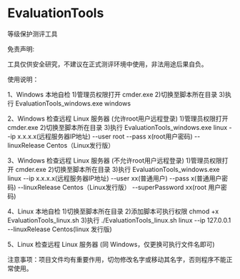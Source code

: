 # EvaluationTools
等级保护测评工具

免责声明: 

工具仅供安全研究，不建议在正式测评环境中使用，非法用途后果自负。

使用说明：

1、Windows 本地自检
	1)管理员权限打开 cmder.exe
	2)切换至脚本所在目录
	3)执行 EvaluationTools_windows.exe windows

2、Windows 检查远程 Linux 服务器 (允许root用户远程登录)
	1)管理员权限打开 cmder.exe
	2)切换至脚本所在目录
	3)执行 
	EvaluationTools_windows.exe linux --ip x.x.x.x(远程服务器IP地址) --user root --pass x(root用户密码) --linuxRelease Centos（Linux发行版）

3、Windows 检查远程 Linux 服务器 (不允许root用户远程登录)
	1)管理员权限打开 cmder.exe
	2)切换至脚本所在目录
	3)执行
	EvaluationTools_windows.exe linux --ip x.x.x.x(远程服务器IP地址) --user xx(普通用户) --pass x(普通用户密码) --linuxRelease Centos（Linux发行版） --superPassword xx(root 用户密码)

4、Linux 本地自检
	1)切换至脚本所在目录
	2)添加脚本可执行权限 chmod +x EvaluationTools_linux.sh
	3)执行
	./EvaluationTools_linux.sh linux --ip 127.0.0.1 --linuxRelease Centos(linux 发行版)
	
5、Linux 检查远程 Linux 服务器 (同 Windows，仅更换可执行文件名即可)

注意事项：项目文件均有重要作用，切勿修改名字或移动其名字，否则程序不能正常使用。
